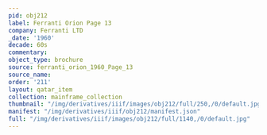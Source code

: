 ```yaml
---
pid: obj212
label: Ferranti Orion Page 13
company: Ferranti LTD
_date: '1960'
decade: 60s
commentary:
object_type: brochure
source: ferranti_orion_1960_Page_13
source_name:
order: '211'
layout: qatar_item
collection: mainframe_collection
thumbnail: "/img/derivatives/iiif/images/obj212/full/250,/0/default.jpg"
manifest: "/img/derivatives/iiif/obj212/manifest.json"
full: "/img/derivatives/iiif/images/obj212/full/1140,/0/default.jpg"
---
```

